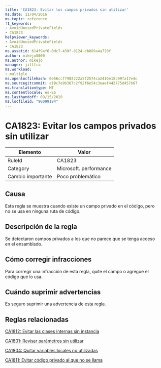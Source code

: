 ```yaml
---
title: 'CA1823: Evitar los campos privados sin utilizar'
ms.date: 11/04/2016
ms.topic: reference
f1_keywords:
- AvoidUnusedPrivateFields
- CA1823
helpviewer_keywords:
- AvoidUnusedPrivateFields
- CA1823
ms.assetid: 614f94f6-0dc7-430f-8124-cb889a4a720f
author: mikejo5000
ms.author: mikejo
manager: jillfra
ms.workload:
- multiple
ms.openlocfilehash: 6e56ccf7902222a5f2574ca2410e15c99fa17e4c
ms.sourcegitcommit: a18c7e9b367c2f92f6e54c3eaef442775d457667
ms.translationtype: MT
ms.contentlocale: es-ES
ms.lasthandoff: 09/15/2020
ms.locfileid: "90099184"
---
```

# <a name="ca1823-avoid-unused-private-fields"></a>CA1823: Evitar los campos privados sin utilizar

|Elemento|Valor|
|-|-|
|RuleId|CA1823|
|Category|Microsoft. performance|
|Cambio importante|Poco problemático|

## <a name="cause"></a>Causa
Esta regla se muestra cuando existe un campo privado en el código, pero no se usa en ninguna ruta de código.

## <a name="rule-description"></a>Descripción de la regla
Se detectaron campos privados a los que no parece que se tenga acceso en el ensamblado.

## <a name="how-to-fix-violations"></a>Cómo corregir infracciones
Para corregir una infracción de esta regla, quite el campo o agregue el código que lo usa.

## <a name="when-to-suppress-warnings"></a>Cuándo suprimir advertencias
Es seguro suprimir una advertencia de esta regla.

## <a name="related-rules"></a>Reglas relacionadas
[CA1812: Evitar las clases internas sin instancia](../code-quality/ca1812.md)

[CA1801: Revisar parámetros sin utilizar](../code-quality/ca1801.md)

[CA1804: Quitar variables locales no utilizadas](../code-quality/ca1804.md)

[CA1811: Evitar código privado al que no se llama](../code-quality/ca1811.md)
